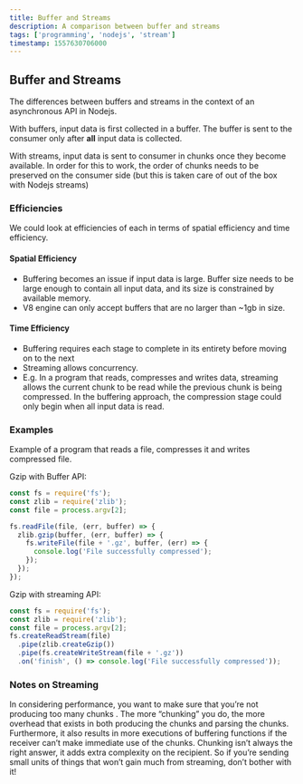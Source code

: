 ```yaml
---
title: Buffer and Streams
description: A comparison between buffer and streams
tags: ['programming', 'nodejs', 'stream']
timestamp: 1557630706000
---
```


## Buffer and Streams

The differences between buffers and streams in the context of an asynchronous API in Nodejs.

With buffers, input data is first collected in a buffer. The buffer is sent to the consumer only after **all** input data is collected.

With streams, input data is sent to consumer in chunks once they become available. In order for this to work, the order of chunks needs to be preserved on the consumer side (but this is taken care of out of the box with Nodejs streams)

### Efficiencies

We could look at efficiencies of each in terms of spatial efficiency and time efficiency.

#### Spatial Efficiency

- Buffering becomes an issue if input data is large. Buffer size needs to be large enough to contain all input data, and its size is constrained by available memory.
- V8 engine can only accept buffers that are no larger than \~1gb in size.

#### Time Efficiency

- Buffering requires each stage to complete in its entirety before moving on to the next
- Streaming allows concurrency.
- E.g. In a program that reads, compresses and writes data, streaming allows the current chunk to be read while the previous chunk is being compressed. In the buffering approach, the compression stage could only begin when all input data is read.

### Examples

Example of a program that reads a file, compresses it and writes compressed file.

Gzip with Buffer API:

```js
const fs = require('fs');
const zlib = require('zlib');
const file = process.argv[2];

fs.readFile(file, (err, buffer) => {
  zlib.gzip(buffer, (err, buffer) => {
    fs.writeFile(file + '.gz', buffer, (err) => {
      console.log('File successfully compressed');
    });
  });
});
```

Gzip with streaming API:

```js
const fs = require('fs');
const zlib = require('zlib');
const file = process.argv[2];
fs.createReadStream(file)
  .pipe(zlib.createGzip())
  .pipe(fs.createWriteStream(file + '.gz'))
  .on('finish', () => console.log('File successfully compressed'));
```

### Notes on Streaming

In considering performance, you want to make sure that you’re not producing too many chunks . The more “chunking” you do, the more overhead that exists in both producing the chunks and parsing the chunks. Furthermore, it also results in more executions of buffering functions if the receiver can’t make immediate use of the chunks. Chunking isn’t always the right answer, it adds extra complexity on the recipient. So if you’re sending small units of things that won’t gain much from streaming, don’t bother with it!
